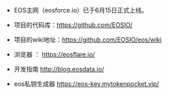 - EOS主网（eosforce.io）已于6月15日正式上线。
- 项目的代码库：https://github.com/EOSIO/
- 项目的wiki地址：https://github.com/EOSIO/eos/wiki


- 浏览器 ： https://eosflare.io/
- 开发指南 http://blog.eosdata.io/
- eos私钥生成器 https://eos-key.mytokenpocket.vip/
